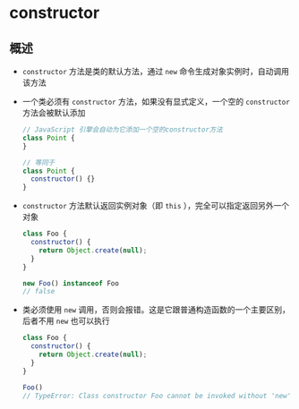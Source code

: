 # constructor

## 概述

+ `constructor` 方法是类的默认方法，通过 `new` 命令生成对象实例时，自动调用该方法

+ 一个类必须有 `constructor` 方法，如果没有显式定义，一个空的 `constructor` 方法会被默认添加

    ```js
    // JavaScript 引擎会自动为它添加一个空的constructor方法
    class Point {
    }

    // 等同于
    class Point {
      constructor() {}
    }
    ```

+ `constructor` 方法默认返回实例对象（即 `this` ），完全可以指定返回另外一个对象

    ```js
    class Foo {
      constructor() {
        return Object.create(null);
      }
    }

    new Foo() instanceof Foo
    // false
    ```

+ 类必须使用 `new` 调用，否则会报错。这是它跟普通构造函数的一个主要区别，后者不用 `new` 也可以执行

    ```js
    class Foo {
      constructor() {
        return Object.create(null);
      }
    }

    Foo()
    // TypeError: Class constructor Foo cannot be invoked without 'new'
    ```
